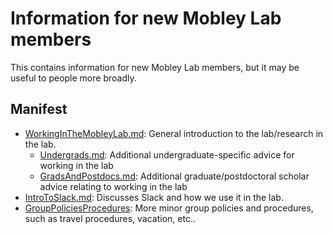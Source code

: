 # Information for new Mobley Lab members

This contains information for new Mobley Lab members, but it may be useful to people more broadly.

## Manifest

- [WorkingInTheMobleyLab.md](WorkingInTheMobleyLab.md): General introduction to the lab/research in the lab.
  - [Undergrads.md](Undergrads.md): Additional undergraduate-specific advice for working in the lab
  - [GradsAndPostdocs.md](GradsAndPostdocs.md): Additional graduate/postdoctoral scholar advice relating to working in the lab
- [IntroToSlack.md](IntroToSlack.md): Discusses Slack and how we use it in the lab.
- [GroupPoliciesProcedures](GroupPoliciesProcedures): More minor group policies and procedures, such as travel procedures, vacation, etc..
